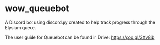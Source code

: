 # wow_queuebot
A Discord bot using discord.py created to help track progress through the Elysium queue.

The user guide for Queuebot can be found in Drive: https://goo.gl/3Xv8ib
